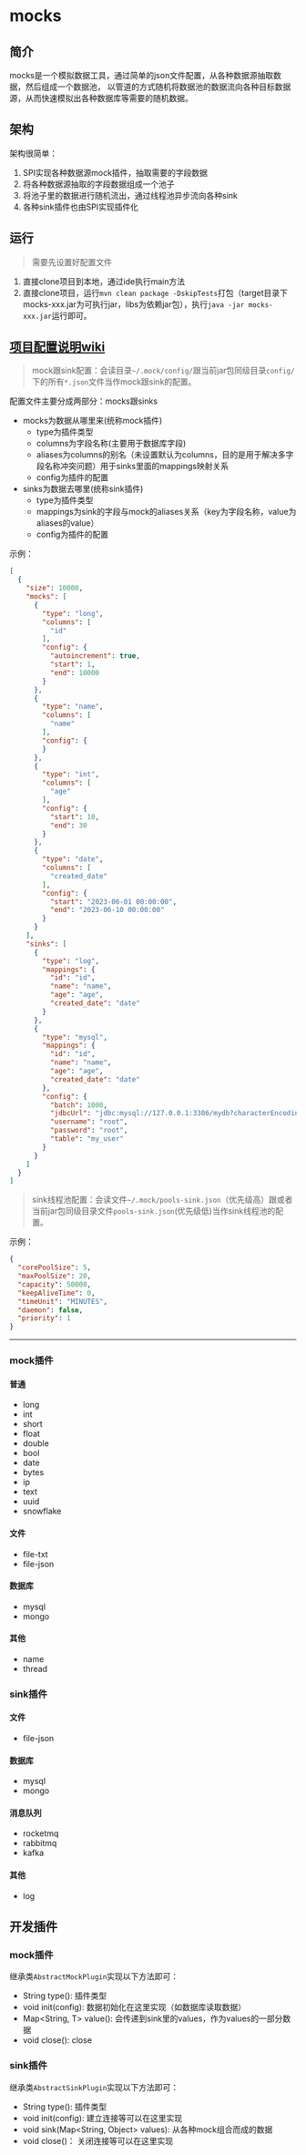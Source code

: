 # mocks

## 简介

mocks是一个模拟数据工具，通过简单的json文件配置，从各种数据源抽取数据，然后组成一个数据池，
以管道的方式随机将数据池的数据流向各种目标数据源，从而快速模拟出各种数据库等需要的随机数据。

## 架构

架构很简单：

1. SPI实现各种数据源mock插件，抽取需要的字段数据
2. 将各种数据源抽取的字段数据组成一个池子
3. 将池子里的数据进行随机流出，通过线程池异步流向各种sink
4. 各种sink插件也由SPI实现插件化

## 运行

> 需要先设置好配置文件

1. 直接clone项目到本地，通过ide执行main方法
2. 直接clone项目，运行`mvn clean package -DskipTests`打包（target目录下mocks-xxx.jar为可执行jar，libs为依赖jar包），执行`java -jar mocks-xxx.jar`运行即可。

## [项目配置说明wiki](https://github.com/chenjipdc/mocks/wiki/%E9%85%8D%E7%BD%AE%E8%AF%B4%E6%98%8E)

> mock跟sink配置：会读目录`~/.mock/config/`跟当前jar包同级目录`config/`下的所有`*.json`文件当作mock跟sink的配置。

配置文件主要分成两部分：mocks跟sinks
- mocks为数据从哪里来(统称mock插件)
  - type为插件类型
  - columns为字段名称(主要用于数据库字段)
  - aliases为columns的别名（未设置默认为columns，目的是用于解决多字段名称冲突问题）用于sinks里面的mappings映射关系
  - config为插件的配置
- sinks为数据去哪里(统称sink插件)
  - type为插件类型
  - mappings为sink的字段与mock的aliases关系（key为字段名称，value为aliases的value）
  - config为插件的配置

示例：

```json
[
  {
    "size": 10000,
    "mocks": [
      {
        "type": "long",
        "columns": [
          "id"
        ],
        "config": {
          "autoincrement": true,
          "start": 1,
          "end": 10000
        }
      },
      {
        "type": "name",
        "columns": [
          "name"
        ],
        "config": {
        }
      },
      {
        "type": "int",
        "columns": [
          "age"
        ],
        "config": {
          "start": 10,
          "end": 30
        }
      },
      {
        "type": "date",
        "columns": [
          "created_date"
        ],
        "config": {
          "start": "2023-06-01 00:00:00",
          "end": "2023-06-10 00:00:00"
        }
      }
    ],
    "sinks": [
      {
        "type": "log",
        "mappings": {
          "id": "id",
          "name": "name",
          "age": "age",
          "created_date": "date"
        }
      },
      {
        "type": "mysql",
        "mappings": {
          "id": "id",
          "name": "name",
          "age": "age",
          "created_date": "date"
        },
        "config": {
          "batch": 1000,
          "jdbcUrl": "jdbc:mysql://127.0.0.1:3306/mydb?characterEncoding=utf8",
          "username": "root",
          "password": "root",
          "table": "my_user"
        }
      }
    ]
  }
]

```

> sink线程池配置：会读文件`~/.mock/pools-sink.json`（优先级高）跟或者当前jar包同级目录文件`pools-sink.json`(优先级低)当作sink线程池的配置。

示例：

```json
{
  "corePoolSize": 5,
  "maxPoolSize": 20,
  "capacity": 50000,
  "keepAliveTime": 0,
  "timeUnit": "MINUTES",
  "daemon": false,
  "priority": 1
}
```

----

### mock插件
#### 普通
- long
- int
- short
- float
- double
- bool
- date
- bytes
- ip
- text
- uuid
- snowflake

#### 文件
- file-txt
- file-json

#### 数据库
- mysql
- mongo

#### 其他
- name
- thread


### sink插件
#### 文件
- file-json

#### 数据库
- mysql
- mongo

#### 消息队列
- rocketmq
- rabbitmq
- kafka

#### 其他
- log

## 开发插件
### mock插件
继承类`AbstractMockPlugin`实现以下方法即可：
- String type(): 插件类型
- void init(config): 数据初始化在这里实现（如数据库读取数据）
- Map<String, T> value(): 会传递到sink里的values，作为values的一部分数据
- void close(): close

### sink插件
继承类`AbstractSinkPlugin`实现以下方法即可：
- String type(): 插件类型
- void init(config): 建立连接等可以在这里实现
- void sink(Map<String, Object> values): 从各种mock组合而成的数据
- void close()： 关闭连接等可以在这里实现